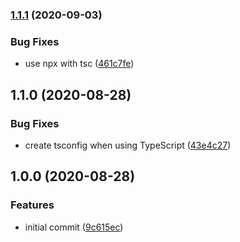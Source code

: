 ### [1.1.1](https://github.com/JanMalch/nope/compare/v1.1.0...v1.1.1) (2020-09-03)

### Bug Fixes

- use npx with tsc ([461c7fe](https://github.com/JanMalch/nope/commit/461c7feec54b9c89f9a13a506f7ae26e8c15cf56))

## 1.1.0 (2020-08-28)

### Bug Fixes

- create tsconfig when using TypeScript ([43e4c27](https://github.com/JanMalch/nope/commit/43e4c27359118e7f62d0954aa74068304616130e))

## 1.0.0 (2020-08-28)

### Features

- initial commit ([9c615ec](https://github.com/JanMalch/nope/commit/9c615ec98e8c6d82c5deefac5420af9e082bc48d))
